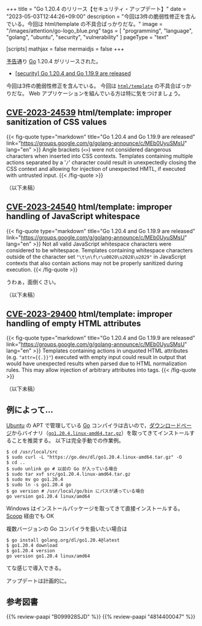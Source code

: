 +++
title = "Go 1.20.4 のリリース【セキュリティ・アップデート】"
date =  "2023-05-03T12:44:26+09:00"
description = "今回は3件の脆弱性修正を含んでいる。今回は html/template の不具合ばっかりだな。"
image = "/images/attention/go-logo_blue.png"
tags  = [ "programming", "language", "golang", "ubuntu", "security", "vulnerability" ]
pageType = "text"

[scripts]
  mathjax = false
  mermaidjs = false
+++

[予告](https://groups.google.com/g/golang-announce/c/vFRFE07dbB8 "[security] Go 1.20.4 and Go 1.19.9 pre-announcement")通り [Go] 1.20.4 がリリースされた。

- [[security] Go 1.20.4 and Go 1.19.9 are released](https://groups.google.com/g/golang-announce/c/MEb0UyuSMsU)

今回は3件の脆弱性修正を含んでいる。
今回は [`html/template`](https://pkg.go.dev/html/template "template package - html/template - Go Packages") の不具合ばっかりだな。
Web アプリケーションを組んでいる方は特に気をつけましょう。

## [CVE-2023-24539] html/template: improper sanitization of CSS values

{{< fig-quote type="markdown" title="Go 1.20.4 and Go 1.19.9 are released" link="https://groups.google.com/g/golang-announce/c/MEb0UyuSMsU" lang="en" >}}
Angle brackets (`<>`) were not considered dangerous characters when inserted into CSS contexts. Templates containing multiple actions separated by a '`/`' character could result in unexpectedly closing the CSS context and allowing for injection of unexpected HMTL, if executed with untrusted input.
{{< /fig-quote >}}

（以下未稿）

## [CVE-2023-24540] html/template: improper handling of JavaScript whitespace

{{< fig-quote type="markdown" title="Go 1.20.4 and Go 1.19.9 are released" link="https://groups.google.com/g/golang-announce/c/MEb0UyuSMsU" lang="en" >}}
Not all valid JavaScript whitespace characters were considered to be whitespace. Templates containing whitespace characters outside of the character set `"\t\n\f\r\u0020\u2028\u2029"` in JavaScript contexts that also contain actions may not be properly sanitized during execution.
{{< /fig-quote >}}

うわぁ，面倒くさい。

（以下未稿）

## [CVE-2023-29400] html/template: improper handling of empty HTML attributes

{{< fig-quote type="markdown" title="Go 1.20.4 and Go 1.19.9 are released" link="https://groups.google.com/g/golang-announce/c/MEb0UyuSMsU" lang="en" >}}
Templates containing actions in unquoted HTML attributes (e.g. `"attr={{.}}"`) executed with empty input could result in output that would have unexpected results when parsed due to HTML normalization rules. This may allow injection of arbitrary attributes into tags.
{{< /fig-quote >}}

（以下未稿）

## 例によって...

[Ubuntu] の APT で管理している [Go] コンパイラは古いので，[ダウンロードページ](https://go.dev/dl/ "Downloads - go.dev")からバイナリ（[`go1.20.4.linux-amd64.tar.gz`](https://go.dev/dl/go1.20.4.linux-amd64.tar.gz)）を取ってきてインストールすることを推奨する。
以下は完全手動での作業例。

```text
$ cd /usr/local/src
$ sudo curl -L "https://go.dev/dl/go1.20.4.linux-amd64.tar.gz" -O
$ cd ..
$ sudo unlink go # 以前の Go が入っている場合
$ sudo tar xvf src/go1.20.4.linux-amd64.tar.gz
$ sudo mv go go1.20.4
$ sudo ln -s go1.20.4 go
$ go version # /usr/local/go/bin にパスが通っている場合
go version go1.20.4 linux/amd64
```

Windows はインストールパッケージを取ってきて直接インストールする。
[Scoop] 経由でも OK

複数バージョンの Go コンパイラを扱いたい場合は

```text
$ go install golang.org/dl/go1.20.4@latest
$ go1.20.4 download
$ go1.20.4 version
go version go1.20.4 linux/amd64
```

てな感じで導入できる。

アップデートは計画的に。

[Go]: https://go.dev/
[Ubuntu]: https://www.ubuntu.com/ "The leading operating system for PCs, IoT devices, servers and the cloud | Ubuntu"
[Scoop]: https://scoop.sh/
[CVE-2023-24539]: https://nvd.nist.gov/vuln/detail/CVE-2023-24539
[CVE-2023-24540]: https://nvd.nist.gov/vuln/detail/CVE-2023-24540
[CVE-2023-29400]: https://nvd.nist.gov/vuln/detail/CVE-2023-29400

## 参考図書

{{% review-paapi "B099928SJD" %}} <!-- プログラミング言語Go -->
{{% review-paapi "4814400047" %}} <!-- 初めてのGo言語 -->
